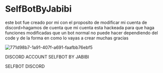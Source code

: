 # SelfBotByJabibi
este bot fue creado por mi con el proposito de modificar mi cuenta de discord>hagamos de cuenta que mi cuenta esta hackeada para que haga funciones modificadas que un bot normal no puede hacer dependiendo del code y de la forma en como lo vayas a crear muchas gracias

![771d98b7-1a91-407f-a691-faafbb76ebf5](https://user-images.githubusercontent.com/87250199/126914236-5aaad8b1-c0e8-4fe5-a65d-81ab0fe6304f.gif)

DISCORD ACCOUNT SELFBOT BY JABIBI 

SELFBOT DISCORD 
